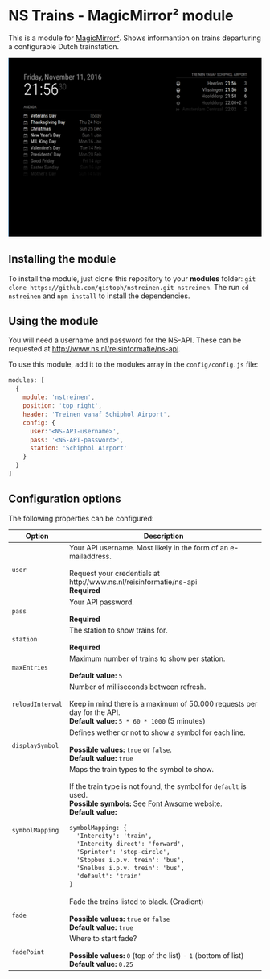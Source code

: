 # NS Trains - MagicMirror² module

This is a module for [MagicMirror²](https://github.com/MichMich/MagicMirror).
Shows informantion on trains departuring a configurable Dutch trainstation.

![Example Visualization](.previews/nstreinen.png)

## Installing the module

To install the module, just clone this repository to your __modules__ folder:
`git clone https://github.com/qistoph/nstreinen.git nstreinen`.
The run `cd nstreinen` and `npm install` to install the dependencies.

## Using the module

You will need a username and password for the NS-API.
These can be requested at <http://www.ns.nl/reisinformatie/ns-api>.

To use this module, add it to the modules array in the `config/config.js` file:

```javascript
modules: [
  {
    module: 'nstreinen',
    position: 'top_right',
    header: 'Treinen vanaf Schiphol Airport',
    config: {
      user:'<NS-API-username>',
      pass: '<NS-API-password>',
      station: 'Schiphol Airport'
    }
  }
]
```

## Configuration options

The following properties can be configured:

<table width="100%">
  <thead>
    <tr>
      <th>Option</th>
      <th width="100%">Description</th>
    </tr>
  </thead>
  <tbody>
    <tr>
      <td><code>user</code></td>
      <td>Your API username. Most likely in the form of an e-mailaddress.<br>
      <br>Request your credentials at http://www.ns.nl/reisinformatie/ns-api
      <br><b>Required</b></td>
    </tr>
    <tr>
      <td><code>pass</code></td>
      <td>Your API password.<br>
      <br><b>Required</b></td>
    </tr>
    <tr>
      <td><code>station</code></td>
      <td>The station to show trains for.<br>
      <br><b>Required</b></td>
    </tr>
    <tr>
      <td><code>maxEntries</code></td>
      <td>Maximum number of trains to show per station.<br>
      <br><b>Default value:</b> <code>5</code></td>
    </tr>
    <tr>
      <td><code>reloadInterval</code></td>
      <td>Number of milliseconds between refresh.<br>
      <br>Keep in mind there is a maximum of 50.000 requests per day for the API.
      <br><b>Default value:</b> <code>5 * 60 * 1000</code> (5 minutes)</td>
    </tr>
    <tr>
      <td><code>displaySymbol</code></td>
      <td>Defines wether or not to show a symbol for each line.<br>
      <br><b>Possible values:</b> <code>true</code> or <code>false</code>.
      <br><b>Default value:</b> <code>true</code></td>
    </tr>
    <tr>
      <td><code>symbolMapping</code></td>
      <td>Maps the train types to the symbol to show.<br>
      <br>If the train type is not found, the symbol for
        <code>default</code> is used.
      <br><b>Possible symbols:</b>
        See <a href="http://fontawesome.io/icons/" target="_blank">Font Awsome</a>
        website.
      <br><b>Default value:</b><br><pre><code>symbolMapping: {
  'Intercity': 'train',
  'Intercity direct': 'forward',
  'Sprinter': 'stop-circle',
  'Stopbus i.p.v. trein': 'bus',
  'Snelbus i.p.v. trein': 'bus',
  'default': 'train'
}</pre></code>
      </td>
    </tr>
    <tr>
      <td><code>fade</code></td>
      <td>Fade the trains listed to black. (Gradient)<br>
        <br><b>Possible values:</b> <code>true</code> or <code>false</code>
        <br><b>Default value:</b> <code>true</code>
      </td>
    </tr>
    <tr>
      <td><code>fadePoint</code></td>
      <td>Where to start fade?<br>
        <br><b>Possible values:</b>
          <code>0</code> (top of the list) -
          <code>1</code> (bottom of list)
        <br><b>Default value:</b> <code>0.25</code>
      </td>
    </tr>
  </tbody>
</table>
